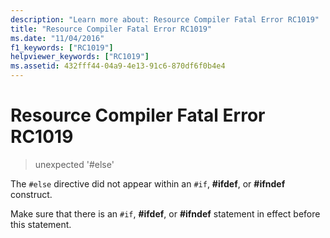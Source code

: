 ```yaml
---
description: "Learn more about: Resource Compiler Fatal Error RC1019"
title: "Resource Compiler Fatal Error RC1019"
ms.date: "11/04/2016"
f1_keywords: ["RC1019"]
helpviewer_keywords: ["RC1019"]
ms.assetid: 432fff44-04a9-4e13-91c6-870df6f0b4e4
---
```

# Resource Compiler Fatal Error RC1019

> unexpected '#else'

The `#else` directive did not appear within an `#if`, **#ifdef**, or **#ifndef** construct.

Make sure that there is an `#if`, **#ifdef**, or **#ifndef** statement in effect before this statement.
